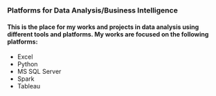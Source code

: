 ### Platforms for Data Analysis/Business Intelligence
#### This is the place for my works and projects in data analysis using different tools and platforms. My works are focused on the following platforms:

- Excel
- Python
- MS SQL Server
- Spark
- Tableau

